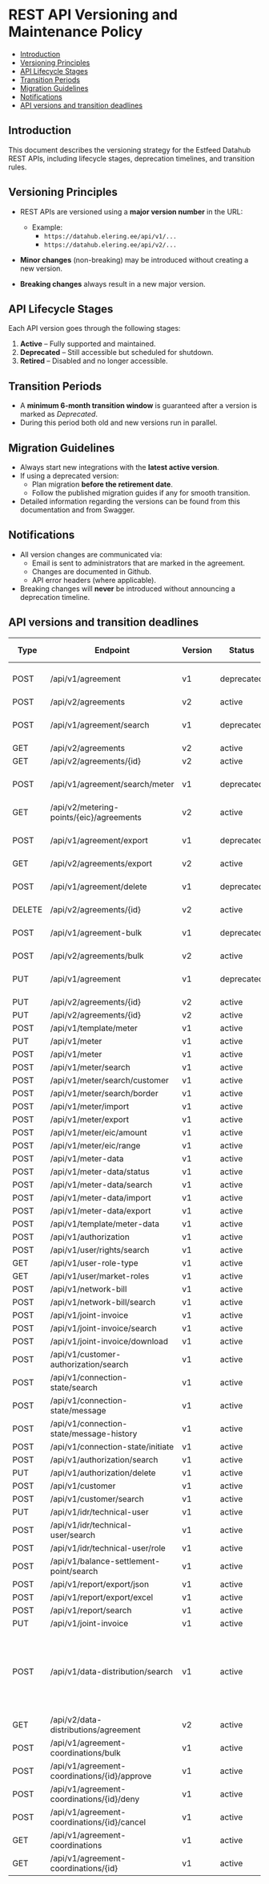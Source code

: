 # REST API Versioning and Maintenance Policy

- [Introduction](#introduction)
- [Versioning Principles](#versioning-principles)
- [API Lifecycle Stages](#api-lifecycle-stages)
- [Transition Periods](#transition-periods)
- [Migration Guidelines](#migration-guidelines)
- [Notifications](#notifications)
- [API versions and transition deadlines](#api-versions-and-transition-deadlines)

## Introduction

This document describes the versioning strategy for the Estfeed Datahub REST APIs, including lifecycle stages, deprecation timelines, and transition rules.

## Versioning Principles

- REST APIs are versioned using a **major version number** in the URL:
  - Example:  
    - `https://datahub.elering.ee/api/v1/...`  
    - `https://datahub.elering.ee/api/v2/...`

- **Minor changes** (non-breaking) may be introduced without creating a new version.  
- **Breaking changes** always result in a new major version.

## API Lifecycle Stages

Each API version goes through the following stages:

1. **Active** – Fully supported and maintained.  
2. **Deprecated** – Still accessible but scheduled for shutdown.  
3. **Retired** – Disabled and no longer accessible.

## Transition Periods

- A **minimum 6-month transition window** is guaranteed after a version is marked as *Deprecated*.   
- During this period both old and new versions run in parallel. 

## Migration Guidelines

- Always start new integrations with the **latest active version**.    
- If using a deprecated version:
  - Plan migration **before the retirement date**.  
  - Follow the published migration guides if any for smooth transition.  
- Detailed information regarding the versions can be found from this documentation and from Swagger.

## Notifications

- All version changes are communicated via:
  - Email is sent to administrators that are marked in the agreement.
  - Changes are documented in Github.
  - API error headers (where applicable). 
- Breaking changes will **never** be introduced without announcing a deprecation timeline.


## API versions and transition deadlines

| Type   | Endpoint                                     | Version | Status     | Valid from date | Deprecated date | Retirement Date | Notes                                                                       |
|--------|----------------------------------------------|---------|------------|-----------------|-----------------|-----------------|-----------------------------------------------------------------------------|
| POST   | /api/v1/agreement                            | v1      | deprecated | 22.11.2024      | 17.09.2025      | 31.03.2026      | Transition to v2 required.                                                  |
| POST   | /api/v2/agreements                           | v2      | active     | 17.09.2025      | -               | -               |                                                                             |
| POST   | /api/v1/agreement/search                     | v1      | deprecated | 22.11.2024      | 17.09.2025      | 31.03.2026      | Transition to v2 required.                                                  |
| GET    | /api/v2/agreements                           | v2      | active     | 17.09.2025      | -               | -               |                                                                             |
| GET    | /api/v2/agreements/{id}                      | v2      | active     | 17.09.2025      | -               | -               |                                                                             |
| POST   | /api/v1/agreement/search/meter               | v1      | deprecated | 22.11.2024      | 17.09.2025      | 31.03.2026      | Transition to v2 required.                                                  |
| GET    | /api/v2/metering-points/{eic}/agreements     | v2      | active     | 17.09.2025      | -               | -               |                                                                             |
| POST   | /api/v1/agreement/export                     | v1      | deprecated | 22.11.2024      | 17.09.2025      | 31.03.2026      | Transition to v2 required.                                                  |
| GET    | /api/v2/agreements/export                    | v2      | active     | 17.09.2025      | -               | -               |                                                                             |
| POST   | /api/v1/agreement/delete                     | v1      | deprecated | 22.11.2024      | 17.09.2025      | 31.03.2026      | Transition to v2 required.                                                  |
| DELETE | /api/v2/agreements/{id}                      | v2      | active     | 17.09.2025      | -               | -               |                                                                             |
| POST   | /api/v1/agreement-bulk                       | v1      | deprecated | 22.11.2024      | 17.09.2025      | 31.03.2026      | Transition to v2 required.                                                  |
| POST   | /api/v2/agreements/bulk                      | v2      | active     | 17.09.2025      | -               | -               |                                                                             |
| PUT    | /api/v1/agreement                            | v1      | deprecated | 22.11.2024      | 17.09.2025      | 31.03.2026      | Transition to v2 required.                                                  |
| PUT    | /api/v2/agreements/{id}                      | v2      | active     | 17.09.2025      | -               | -               |                                                                             |
| PUT    | /api/v2/agreements/{id}                      | v2      | active     | 17.09.2025      | -               | -               |                                                                             |
| POST   | /api/v1/template/meter                       | v1      | active     | 22.11.2024      | -               | -               |                                                                             |
| PUT    | /api/v1/meter                                | v1      | active     | 22.11.2024      | -               | -               |                                                                             |
| POST   | /api/v1/meter                                | v1      | active     | 22.11.2024      | -               | -               |                                                                             |
| POST   | /api/v1/meter/search                         | v1      | active     | 22.11.2024      | -               | -               |                                                                             |
| POST   | /api/v1/meter/search/customer                | v1      | active     | 22.11.2024      | -               | -               |                                                                             |
| POST   | /api/v1/meter/search/border                  | v1      | active     | 22.11.2024      | -               | -               |                                                                             |
| POST   | /api/v1/meter/import                         | v1      | active     | 22.11.2024      | -               | -               |                                                                             |
| POST   | /api/v1/meter/export                         | v1      | active     | 22.11.2024      | -               | -               |                                                                             |
| POST   | /api/v1/meter/eic/amount                     | v1      | active     | 22.11.2024      | -               | -               |                                                                             |
| POST   | /api/v1/meter/eic/range                      | v1      | active     | 22.11.2024      | -               | -               |                                                                             |
| POST   | /api/v1/meter-data                           | v1      | active     | 22.11.2024      | -               | -               |                                                                             |
| POST   | /api/v1/meter-data/status                    | v1      | active     | 22.11.2024      | -               | -               |                                                                             |
| POST   | /api/v1/meter-data/search                    | v1      | active     | 22.11.2024      | -               | -               |                                                                             |
| POST   | /api/v1/meter-data/import                    | v1      | active     | 22.11.2024      | -               | -               |                                                                             |
| POST   | /api/v1/meter-data/export                    | v1      | active     | 22.11.2024      | -               | -               |                                                                             |
| POST   | /api/v1/template/meter-data                  | v1      | active     | 22.11.2024      | -               | -               |                                                                             |
| POST   | /api/v1/authorization                        | v1      | active     | 22.11.2024      | -               | -               |                                                                             |
| POST   | /api/v1/user/rights/search                   | v1      | active     | 22.11.2024      | -               | -               |                                                                             |
| GET    | /api/v1/user-role-type                       | v1      | active     | 22.11.2024      | -               | -               |                                                                             |
| GET    | /api/v1/user/market-roles                    | v1      | active     | 22.11.2024      | -               | -               |                                                                             |
| POST   | /api/v1/network-bill                         | v1      | active     | 22.11.2024      | -               | -               |                                                                             |
| POST   | /api/v1/network-bill/search                  | v1      | active     | 22.11.2024      | -               | -               |                                                                             |
| POST   | /api/v1/joint-invoice                        | v1      | active     | 22.11.2024      | -               | -               |                                                                             |
| POST   | /api/v1/joint-invoice/search                 | v1      | active     | 22.11.2024      | -               | -               |                                                                             |
| POST   | /api/v1/joint-invoice/download               | v1      | active     | 22.11.2024      | -               | -               |                                                                             |
| POST   | /api/v1/customer-authorization/search        | v1      | active     | 22.11.2024      | -               | -               |                                                                             |
| POST   | /api/v1/connection-state/search              | v1      | active     | 22.11.2024      | -               | -               |                                                                             |
| POST   | /api/v1/connection-state/message             | v1      | active     | 22.11.2024      | -               | -               |                                                                             |
| POST   | /api/v1/connection-state/message-history     | v1      | active     | 22.11.2024      | -               | -               |                                                                             |
| POST   | /api/v1/connection-state/initiate            | v1      | active     | 22.11.2024      | -               | -               |                                                                             |
| POST   | /api/v1/authorization/search                 | v1      | active     | 22.11.2024      | -               | -               |                                                                             |
| PUT    | /api/v1/authorization/delete                 | v1      | active     | 22.11.2024      | -               | -               |                                                                             |
| POST   | /api/v1/customer                             | v1      | active     | 22.11.2024      | -               | -               |                                                                             |
| POST   | /api/v1/customer/search                      | v1      | active     | 22.11.2024      | -               | -               |                                                                             |
| PUT    | /api/v1/idr/technical-user                   | v1      | active     | 22.11.2024      | -               | -               |                                                                             |
| POST   | /api/v1/idr/technical-user/search            | v1      | active     | 22.11.2024      | -               | -               |                                                                             |
| POST   | /api/v1/idr/technical-user/role              | v1      | active     | 22.11.2024      | -               | -               |                                                                             |
| POST   | /api/v1/balance-settlement-point/search      | v1      | active     | 22.11.2024      | -               | -               |                                                                             |
| POST   | /api/v1/report/export/json                   | v1      | active     | 22.11.2024      | -               | -               |                                                                             |
| POST   | /api/v1/report/export/excel                  | v1      | active     | 22.11.2024      | -               | -               |                                                                             |
| POST   | /api/v1/report/search                        | v1      | active     | 22.11.2024      | -               | -               |                                                                             |
| PUT    | /api/v1/joint-invoice                        | v1      | active     | 22.11.2024      | -               | -               |                                                                             |
| POST   | /api/v1/data-distribution/search             | v1      | active     | 22.11.2024      | -               | -               | Starting from 31.02.2026 this can't be used for agreement related messages. |
| GET    | /api/v2/data-distributions/agreement         | v2      | active     | 17.09.2025      | -               | -               |                                                                             |
| POST   | /api/v1/agreement-coordinations/bulk         | v1      | active     | 13.10.2025      | -               | -               |                                                                             |
| POST   | /api/v1/agreement-coordinations/{id}/approve | v1      | active     | 13.10.2025      | -               | -               |                                                                             |
| POST   | /api/v1/agreement-coordinations/{id}/deny    | v1      | active     | 13.10.2025      | -               | -               |                                                                             |
| POST   | /api/v1/agreement-coordinations/{id}/cancel  | v1      | active     | 13.10.2025      | -               | -               |                                                                             |
| GET    | /api/v1/agreement-coordinations              | v1      | active     | 13.10.2025      | -               | -               |                                                                             |
| GET    | /api/v1/agreement-coordinations/{id}         | v1      | active     | 13.10.2025      | -               | -               |                                                                             |




